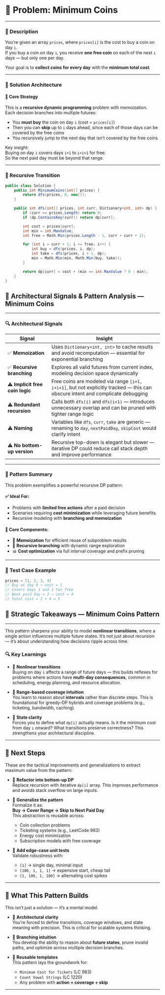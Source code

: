 # 🧩 **Problem**: Minimum Coins

---

### 📜 Description

You're given an array `prices`, where `prices[i]` is the cost to buy a coin on day `i`.  
If you buy a coin on day `i`, you receive **one free coin** on each of the next `i` days — but only one per day.

Your goal is to **collect coins for every day** with the **minimum total cost**.

---

### 🧠 Solution Architecture

#### 🔹 Core Strategy

This is a **recursive dynamic programming** problem with memoization.  
Each decision branches into multiple futures:

- You **must buy** the coin on day `i` (cost = `prices[i]`)
- Then you can **skip** up to `i` days ahead, since each of those days can be covered by the free coins
- You recursively jump to the next day that isn’t covered by the free coins

Key insight:  
Buying on day `i` covers days `i+1` to `i+i+1` for free.  
So the next paid day must be beyond that range.

---

### 🔁 Recursive Transition

```csharp
public class Solution {
    public int MinimumCoins(int[] prices) {
        return dfs(prices, 0, new());
    }

    public int dfs(int[] prices, int curr, Dictionary<int, int> dp) {
        if (curr == prices.Length) return 0;
        if (dp.ContainsKey(curr)) return dp[curr];

        int cost = prices[curr];
        int min = int.MaxValue;
        int free = Math.Min(prices.Length - 1, curr + curr + 1);

        for (int i = curr + 1; i <= free; i++) {
            int buy = dfs(prices, i, dp);
            int take = dfs(prices, i + 1, dp);
            min = Math.Min(min, Math.Min(buy, take));
        }

        return dp[curr] = cost + (min == int.MaxValue ? 0 : min);
    }
}
```

## 🧱 Architectural Signals & Pattern Analysis — Minimum Coins

---

### 🔍 Architectural Signals

| Signal | Insight |
|--------|--------|
| ✅ **Memoization** | Uses `Dictionary<int, int>` to cache results and avoid recomputation — essential for exponential branching |
| ✅ **Recursive branching** | Explores all valid futures from current index, modeling decision space dynamically |
| ⚠️ **Implicit free coin logic** | Free coins are modeled via range `[i+1, i+i+1]`, but not explicitly tracked — this can obscure intent and complicate debugging |
| ⚠️ **Redundant recursion** | Calls both `dfs(i)` and `dfs(i+1)` — introduces unnecessary overlap and can be pruned with tighter range logic |
| ⚠️ **Naming** | Variables like `dfs`, `curr`, `take` are generic — renaming to `day`, `nextPaidDay`, `skipCost` would clarify intent |
| ⚠️ **No bottom-up version** | Recursive top-down is elegant but slower — iterative DP could reduce call stack depth and improve performance |

---

### 🧰 Pattern Summary

This problem exemplifies a powerful recursive DP pattern:

#### ✅ Ideal For:

- Problems with **limited free actions** after a paid decision  
- Scenarios requiring **cost minimization** while leveraging future benefits  
- Recursive modeling with **branching and memoization**

#### 🔗 Core Components:

- 🧮 **Memoization** for efficient reuse of subproblem results  
- 🔁 **Recursive branching** with dynamic range exploration  
- 📊 **Cost optimization** via full interval coverage and prefix pruning

---

### 🧪 Test Case Example

```csharp
prices = [1, 2, 3, 4]
// Buy at day 0 → cost = 1
// Covers days 1 and 2 for free
// Next paid day = 3 → cost = 4
// Total cost = 1 + 4 = 5
```

## 🧠 Strategic Takeaways — Minimum Coins Pattern

---

This pattern sharpens your ability to model **nonlinear transitions**, where a single action influences multiple future states. It’s not just about recursion — it’s about understanding how decisions ripple across time.

### 🔍 Key Learnings

- 🧠 **Nonlinear transitions**  
  Buying on day `i` affects a range of future days — this builds reflexes for problems where actions have **multi-day consequences**, common in scheduling, energy planning, and resource allocation.

- 📐 **Range-based coverage intuition**  
  You learn to reason about **intervals** rather than discrete steps. This is foundational for greedy-DP hybrids and coverage problems (e.g., ticketing, bandwidth, caching).

- 🧮 **State clarity**  
  Forces you to define what `dp[i]` actually means. Is it the minimum cost from day `i` onward? What transitions preserve correctness? This strengthens your architectural discipline.

---

## 🔄 Next Steps

These are the tactical improvements and generalizations to extract maximum value from the pattern:

- 🔄 **Refactor into bottom-up DP**  
  Replace recursion with iterative `dp[i]` array. This improves performance and avoids stack overflow on large inputs.

- 🧱 **Generalize the pattern**  
  Formalize it as:  
  **Buy → Cover Range → Skip to Next Paid Day**  
  This abstraction is reusable across:
  - Coin collection problems
  - Ticketing systems (e.g., LeetCode 983)
  - Energy cost minimization
  - Subscription models with free coverage

- 🧪 **Add edge-case unit tests**  
  Validate robustness with:
  - `[1]` → single day, minimal input
  - `[100, 1, 1, 1]` → expensive start, cheap tail
  - `[1, 100, 1, 100]` → alternating cost spikes

---

## 🧠 What This Pattern Builds

This isn’t just a solution — it’s a mental model.

- 🔬 **Architectural clarity**  
  You’re forced to define transitions, coverage windows, and state meaning with precision. This is critical for scalable systems thinking.

- 🧠 **Branching intuition**  
  You develop the ability to reason about **future states**, prune invalid paths, and optimize across multiple decision branches.

- 🧰 **Reusable templates**  
  This pattern lays the groundwork for:
  - `Minimum Cost for Tickets` (LC 983)
  - `Count Vowel Strings` (LC 1220)
  - Any problem with **action + coverage + skip**








---








